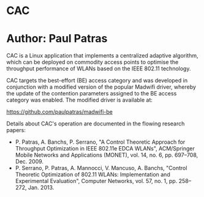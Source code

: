 # CAC
# Author: Paul Patras

CAC is a Linux application that implements a centralized adaptive algorithm, which can be 
deployed on commodity access points to optimise the throughput performance of WLANs based
on the IEEE 802.11 technology.

CAC targets the best-effort (BE) access category and was developed in conjunction with a 
modified version of the popular Madwifi driver, whereby the update of the contention parameters 
assigned to the BE access category was enabled. The modified driver is available at:

https://github.com/paulpatras/madwifi-be

Details about CAC's operation are documented in the flowing research papers:

- P. Patras, A. Banchs, P. Serrano, "A Control Theoretic Approach for Throughput Optimization 
in IEEE 802.11e EDCA WLANs", ACM/Springer Mobile Networks and Applications (MONET), vol. 14, 
no. 6, pp. 697–708, Dec. 2009.
- P. Serrano, P. Patras, A. Mannocci, V. Mancuso, A. Banchs, "Control Theoretic Optimization 
of 802.11 WLANs: Implementation and Experimental Evaluation", Computer Networks, vol. 57, 
no. 1, pp. 258–272, Jan. 2013.
